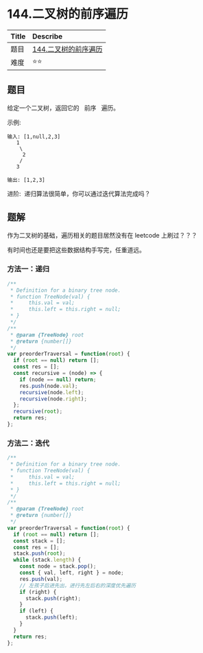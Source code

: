 # 144.二叉树的前序遍历

| Title | Describe                                                                                 |
| :---- | :--------------------------------------------------------------------------------------- |
| 题目  | [144.二叉树的前序遍历](https://leetcode-cn.com/problems/binary-tree-preorder-traversal/) |
| 难度  | ⭐⭐                                                                                     |

## 题目

给定一个二叉树，返回它的   前序   遍历。

示例:

```
输入: [1,null,2,3]
   1
    \
     2
    /
   3

输出: [1,2,3]
```

进阶:  递归算法很简单，你可以通过迭代算法完成吗？

## 题解

作为二叉树的基础，遍历相关的题目居然没有在 leetcode 上刷过？？？

有时间也还是要把这些数据结构手写完，任重道远。

### 方法一：递归

```javascript
/**
 * Definition for a binary tree node.
 * function TreeNode(val) {
 *     this.val = val;
 *     this.left = this.right = null;
 * }
 */
/**
 * @param {TreeNode} root
 * @return {number[]}
 */
var preorderTraversal = function(root) {
  if (root == null) return [];
  const res = [];
  const recursive = (node) => {
    if (node == null) return;
    res.push(node.val);
    recursive(node.left);
    recursive(node.right);
  };
  recursive(root);
  return res;
};
```

### 方法二：迭代

```javascript
/**
 * Definition for a binary tree node.
 * function TreeNode(val) {
 *     this.val = val;
 *     this.left = this.right = null;
 * }
 */
/**
 * @param {TreeNode} root
 * @return {number[]}
 */
var preorderTraversal = function(root) {
  if (root == null) return [];
  const stack = [];
  const res = [];
  stack.push(root);
  while (stack.length) {
    const node = stack.pop();
    const { val, left, right } = node;
    res.push(val);
    // 左孩子后进先出，进行先左后右的深度优先遍历
    if (right) {
      stack.push(right);
    }
    if (left) {
      stack.push(left);
    }
  }
  return res;
};
```
